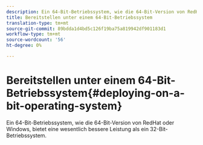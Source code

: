 ```yaml
---
description: Ein 64-Bit-Betriebssystem, wie die 64-Bit-Version von RedHat oder Windows, bietet eine wesentlich bessere Leistung als ein 32-Bit-Betriebssystem.
title: Bereitstellen unter einem 64-Bit-Betriebssystem
translation-type: tm+mt
source-git-commit: 89bdda1d4bd5c126f19ba75a819942df901183d1
workflow-type: tm+mt
source-wordcount: '56'
ht-degree: 0%

---
```



# Bereitstellen unter einem 64-Bit-Betriebssystem{#deploying-on-a-bit-operating-system}

Ein 64-Bit-Betriebssystem, wie die 64-Bit-Version von RedHat oder Windows, bietet eine wesentlich bessere Leistung als ein 32-Bit-Betriebssystem.

